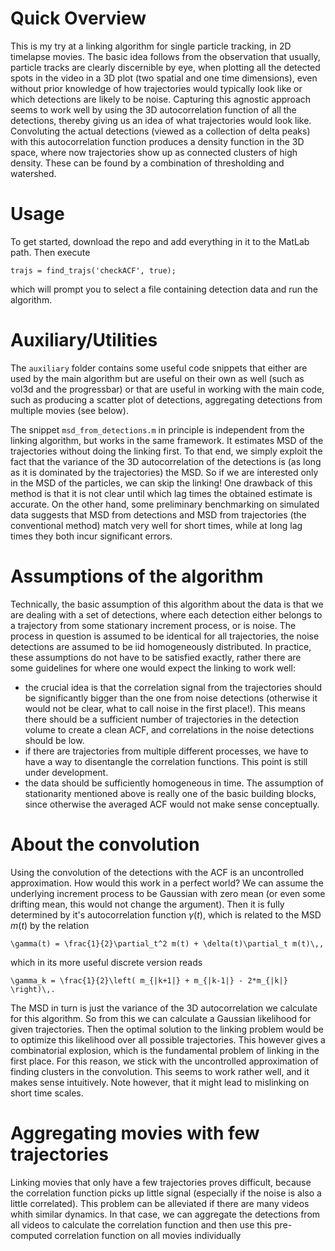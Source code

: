Quick Overview
==============
This is my try at a linking algorithm for single particle tracking, in 2D
timelapse movies. The basic idea follows from the observation that usually,
particle tracks are clearly discernible by eye, when plotting all the detected
spots in the video in a 3D plot (two spatial and one time dimensions), even
without prior knowledge of how trajectories would typically look like or which
detections are likely to be noise. Capturing this agnostic approach seems to
work well by using the 3D autocorrelation function of all the detections,
thereby giving us an idea of what trajectories would look like. Convoluting
the actual detections (viewed as a collection of delta peaks) with this
autocorrelation function produces a density function in the 3D space, where
now trajectories show up as connected clusters of high density. These can be
found by a combination of thresholding and watershed.

Usage
=====
To get started, download the repo and add everything in it to the MatLab path.
Then execute
```
trajs = find_trajs('checkACF', true);
```
which will prompt you to select a file containing detection data and run the
algorithm.

Auxiliary/Utilities
===================
The `auxiliary` folder contains some useful code snippets that either are used
by the main algorithm but are useful on their own as well (such as vol3d and
the progressbar) or that are useful in working with the main code, such as
producing a scatter plot of detections, aggregating detections from multiple
movies (see below).

The snippet `msd_from_detections.m` in principle is independent from the
linking algorithm, but works in the same framework. It estimates MSD of the
trajectories without doing the linking first. To that end, we simply exploit
the fact that the variance of the 3D autocorrelation of the detections is (as
long as it is dominated by the trajectories) the MSD. So if we are interested
only in the MSD of the particles, we can skip the linking! One drawback of this
method is that it is not clear until which lag times the obtained estimate is
accurate. On the other hand, some preliminary benchmarking on simulated data
suggests that MSD from detections and MSD from trajectories (the conventional
method) match very well for short times, while at long lag times they both
incur significant errors.

Assumptions of the algorithm
============================
Technically, the basic assumption of this algorithm about the data is that we
are dealing with a set of detections, where each detection either belongs to a
trajectory from some stationary increment process, or is noise. The process in
question is assumed to be identical for all trajectories, the noise detections
are assumed to be iid homogeneously distributed. In practice, these assumptions
do not have to be satisfied exactly, rather there are some guidelines for where
one would expect the linking to work well:
 + the crucial idea is that the correlation signal from the trajectories should
   be significantly bigger than the one from noise detections (otherwise it
   would not be clear, what to call noise in the first place!). This means there
   should be a sufficient number of trajectories in the detection volume to create
   a clean ACF, and correlations in the noise detections should be low.
 + if there are trajectories from multiple different processes, we have to have
   a way to disentangle the correlation functions. This point is still under
   development.
 + the data should be sufficiently homogeneous in time. The assumption of
   stationarity mentioned above is really one of the basic building blocks,
   since otherwise the averaged ACF would not make sense conceptually.

About the convolution
=====================
Using the convolution of the detections with the ACF is an uncontrolled
approximation. How would this work in a perfect world? We can assume the
underlying increment process to be Gaussian with zero mean (or even some
drifting mean, this would not change the argument). Then it is fully determined
by it's autocorrelation function $\gamma(t)$, which is related to the MSD $m(t)$ by the
relation
```
\gamma(t) = \frac{1}{2}\partial_t^2 m(t) + \delta(t)\partial_t m(t)\,,
```
which in its more useful discrete version reads
```
\gamma_k = \frac{1}{2}\left( m_{|k+1|} + m_{|k-1|} - 2*m_{|k|} \right)\,.
```
The MSD in turn is just the variance of the 3D autocorrelation we calculate for
this algorithm. So from this we can calculate a Gaussian likelihood for given
trajectories. Then the optimal solution to the linking problem would be to
optimize this likelihood over all possible trajectories. This however gives a
combinatorial explosion, which is the fundamental problem of linking in the
first place. For this reason, we stick with the uncontrolled approximation of
finding clusters in the convolution. This seems to work rather well, and it
makes sense intuitively. Note however, that it might lead to mislinking on
short time scales.

Aggregating movies with few trajectories
========================================
Linking movies that only have a few trajectories proves difficult, because the
correlation function picks up little signal (especially if the noise is also a
little correlated). This problem can be alleviated if there are many videos
whith similar dynamics. In that case, we can aggregate the detections from all
videos to calculate the correlation function and then use this pre-computed
correlation function on all movies individually
